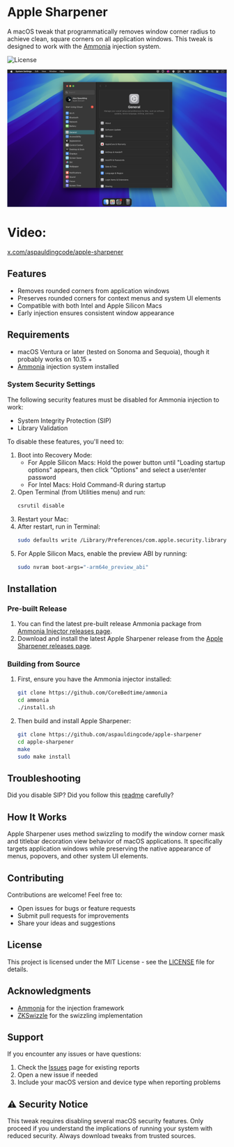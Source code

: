 # Apple Sharpener

A macOS tweak that programmatically removes window corner radius to achieve clean, square corners on all application windows. This tweak is designed to work with the [Ammonia](https://github.com/CoreBedtime/ammonia) injection system.

![License](https://img.shields.io/badge/license-MIT-blue.svg)

![preview](./preview.png)

# Video:
[x.com/aspauldingcode/apple-sharpener](https://x.com/aspauldingcode/status/1889836621870318072)

## Features

- Removes rounded corners from application windows
- Preserves rounded corners for context menus and system UI elements
- Compatible with both Intel and Apple Silicon Macs
- Early injection ensures consistent window appearance

## Requirements

- macOS Ventura or later (tested on Sonoma and Sequoia), though it probably works on 10.15 +
- [Ammonia](https://github.com/CoreBedtime/ammonia) injection system installed

### System Security Settings

The following security features must be disabled for Ammonia injection to work:

- System Integrity Protection (SIP)
- Library Validation

To disable these features, you'll need to:

1. Boot into Recovery Mode:
   - For Apple Silicon Macs: Hold the power button until "Loading startup options" appears, then click "Options" and select a user/enter password
   - For Intel Macs: Hold Command-R during startup
2. Open Terminal (from Utilities menu) and run:
   ```bash
   csrutil disable
   ```
3. Restart your Mac:
4. After restart, run in Terminal:
   ```bash
   sudo defaults write /Library/Preferences/com.apple.security.libraryvalidation.plist DisableLibraryValidation -bool true
   ```
5. For Apple Silicon Macs, enable the preview ABI by running:
   ```bash
   sudo nvram boot-args="-arm64e_preview_abi"
   ```

## Installation

### Pre-built Release
1. You can find the latest pre-built release Ammonia package from [Ammonia Injector releases page](https://github.com/CoreBedtime/ammonia/releases).
2. Download and install the latest Apple Sharpener release from the [Apple Sharpener releases page](../../releases).

### Building from Source

1. First, ensure you have the Ammonia injector installed:
   ```bash
   git clone https://github.com/CoreBedtime/ammonia
   cd ammonia
   ./install.sh
   ```

2. Then build and install Apple Sharpener:
   ```bash
   git clone https://github.com/aspauldingcode/apple-sharpener
   cd apple-sharpener
   make
   sudo make install
   ```

## Troubleshooting
Did you disable SIP?
Did you follow this [readme](./README.md#requirements) carefully?

## How It Works

Apple Sharpener uses method swizzling to modify the window corner mask and titlebar decoration view behavior of macOS applications. It specifically targets application windows while preserving the native appearance of menus, popovers, and other system UI elements.

## Contributing

Contributions are welcome! Feel free to:

- Open issues for bugs or feature requests
- Submit pull requests for improvements
- Share your ideas and suggestions

## License

This project is licensed under the MIT License - see the [LICENSE](LICENSE) file for details.

## Acknowledgments

- [Ammonia](https://github.com/CoreBedtime/ammonia) for the injection framework
- [ZKSwizzle](https://github.com/alexzielenski/ZKSwizzle) for the swizzling implementation

## Support

If you encounter any issues or have questions:

1. Check the [Issues](../../issues) page for existing reports
2. Open a new issue if needed
3. Include your macOS version and device type when reporting problems

## ⚠️ Security Notice

This tweak requires disabling several macOS security features. Only proceed if you understand the implications of running your system with reduced security. Always download tweaks from trusted sources.
